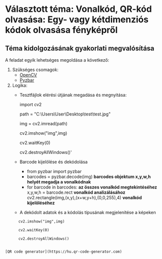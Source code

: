 # Választott téma: Vonalkód, QR-kód olvasása: Egy- vagy kétdimenziós kódok olvasása fényképről

## Téma kidolgozásának gyakorlati megvalósítása

A feladat egyik lehetséges megoldása a következő:
1. Szükséges csomagok:
   * [OpenCV](https://opencv.org/)
   * [Pyzbar](https://pypi.org/project/pyzbar/)
2. Logika:
   * Tesztfájlok elérési útjának megadása és megnyitása: 
  
      import cv2

      path = "C:\\Users\\User\\Desktop\\test\\test.jpg"

      img = cv2.imread(path)

      cv2.imshow("img",img)

      cv2.waitKey(0)

      cv2.destroyAllWindows()'
   * Barcode kijelölése és dekódolása
     * from pyzbar import pyzbar
     * barcodes = pyzbar.decode(img) **barcodes objektum x,y,w,h helyét megadja a vonalkódnak**
     * for barcode in barcodes: **az összes vonalkód megtekintéséhez**
         x,y,w,h = barcode.rect **vonalkód analizálásához** 
          cv2.rectangle(img,(x,y),(x+w,y+h),(0,0,255),4) **vonalkód kijelöléséhez** 
   * A dekódolt adatok és a kódolás típusának megjelenítése a képeken
```
      cv2.imshow("img",img)

      cv2.waitKey(0)

      cv2.destroyAllWindows()


[QR code generator](https://hu.qr-code-generator.com)
